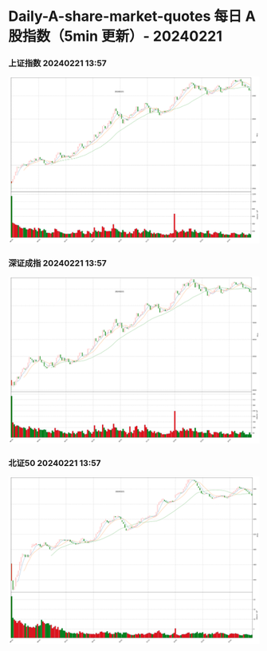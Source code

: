 
# Daily-A-share-market-quotes 每日 A 股指数（5min 更新）- 20240221

### 上证指数 20240221 13:57
![](./fig/2024/2/20240221-sh000001.png)

### 深证成指 20240221 13:57
![](./fig/2024/2/20240221-sz399001.png)

### 北证50 20240221 13:57
![](./fig/2024/2/20240221-bj899050.png)
